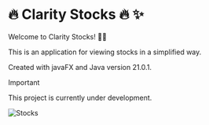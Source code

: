 # 🔥 Clarity Stocks 🔥 ✨

Welcome to Clarity Stocks! 🏴‍☠️

This is an application for viewing stocks in a simplified way.

Created with javaFX and Java version 21.0.1.

> [!IMPORTANT]
> This project is currently under development.


![Stocks](https://www.bankrate.com/2019/03/22142110/How-to-trade-stocks.jpg?auto=webp&optimize=high)
